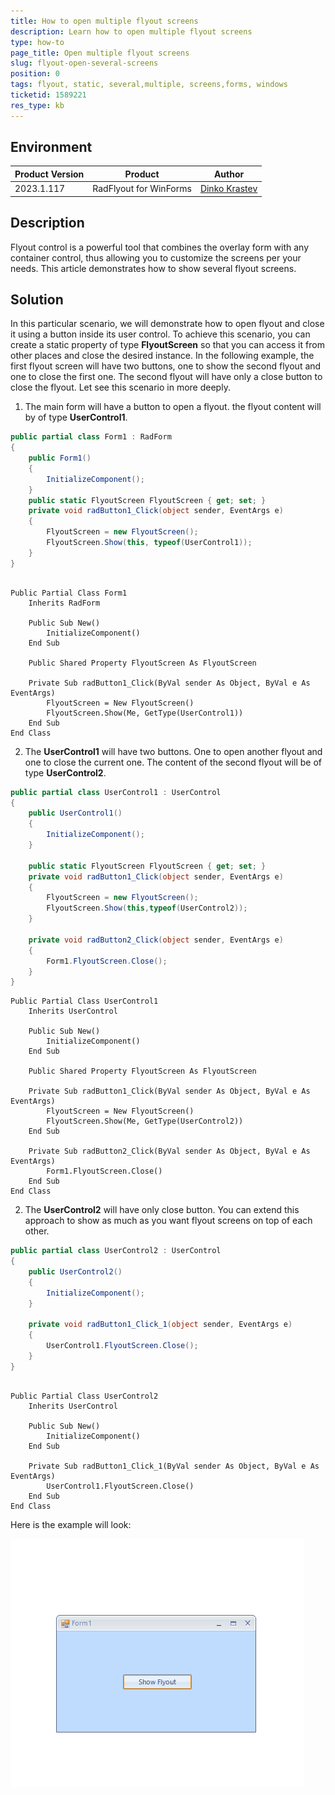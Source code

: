 ```yaml
---
title: How to open multiple flyout screens
description: Learn how to open multiple flyout screens
type: how-to
page_title: Open multiple flyout screens
slug: flyout-open-several-screens
position: 0
tags: flyout, static, several,multiple, screens,forms, windows
ticketid: 1589221
res_type: kb
---
```


## Environment
|Product Version|Product|Author|
|----|----|----|
|2023.1.117|RadFlyout for WinForms|[Dinko Krastev](https://www.telerik.com/blogs/author/dinko-krastev)|


## Description

Flyout control is a powerful tool that combines the overlay form with any container control, thus allowing you to customize the screens per your needs. This article demonstrates how to show several flyout screens.

## Solution

In this particular scenario, we will demonstrate how to open flyout and close it using a button inside its user control. To achieve this scenario, you can create a static property of type __FlyoutScreen__ so that you can access it from other places and close the desired instance. In the following example, the first flyout screen will have two buttons, one to show the second flyout and one to close the first one. The second flyout will have only a close button to close the flyout. Let see this scenario in more deeply.

1. The main form will have a button to open a flyout. the flyout content will by of type __UserControl1__.

````C#
public partial class Form1 : RadForm
{
    public Form1()
    {
        InitializeComponent();
    }
    public static FlyoutScreen FlyoutScreen { get; set; }
    private void radButton1_Click(object sender, EventArgs e)
    {
        FlyoutScreen = new FlyoutScreen();
        FlyoutScreen.Show(this, typeof(UserControl1));
    }
}

````
````VB.NET

Public Partial Class Form1
    Inherits RadForm

    Public Sub New()
        InitializeComponent()
    End Sub

    Public Shared Property FlyoutScreen As FlyoutScreen

    Private Sub radButton1_Click(ByVal sender As Object, ByVal e As EventArgs)
        FlyoutScreen = New FlyoutScreen()
        FlyoutScreen.Show(Me, GetType(UserControl1))
    End Sub
End Class

````

2. The __UserControl1__ will have two buttons. One to open another flyout and one to close the current one. The content of the second flyout will be of type __UserControl2__.

````C#
public partial class UserControl1 : UserControl
{
    public UserControl1()
    {
        InitializeComponent();      
    }

    public static FlyoutScreen FlyoutScreen { get; set; }
    private void radButton1_Click(object sender, EventArgs e)
    {
        FlyoutScreen = new FlyoutScreen();
        FlyoutScreen.Show(this,typeof(UserControl2));
    }

    private void radButton2_Click(object sender, EventArgs e)
    {
        Form1.FlyoutScreen.Close();
    }
}

````
````VB.NET
Public Partial Class UserControl1
    Inherits UserControl

    Public Sub New()
        InitializeComponent()
    End Sub

    Public Shared Property FlyoutScreen As FlyoutScreen

    Private Sub radButton1_Click(ByVal sender As Object, ByVal e As EventArgs)
        FlyoutScreen = New FlyoutScreen()
        FlyoutScreen.Show(Me, GetType(UserControl2))
    End Sub

    Private Sub radButton2_Click(ByVal sender As Object, ByVal e As EventArgs)
        Form1.FlyoutScreen.Close()
    End Sub
End Class

````

2. The __UserControl2__ will have only close button. You can extend this approach to show as much as you want flyout screens on top of each other.

````C#
public partial class UserControl2 : UserControl
{
    public UserControl2()
    {
        InitializeComponent();
    }

    private void radButton1_Click_1(object sender, EventArgs e)
    {
        UserControl1.FlyoutScreen.Close();
    }
}

````
````VB.NET

Public Partial Class UserControl2
    Inherits UserControl

    Public Sub New()
        InitializeComponent()
    End Sub

    Private Sub radButton1_Click_1(ByVal sender As Object, ByVal e As EventArgs)
        UserControl1.FlyoutScreen.Close()
    End Sub
End Class

````

Here is the example will look:

![WinForms Flyout Multiple Screens](images/flyout-open-several-screens.gif)


